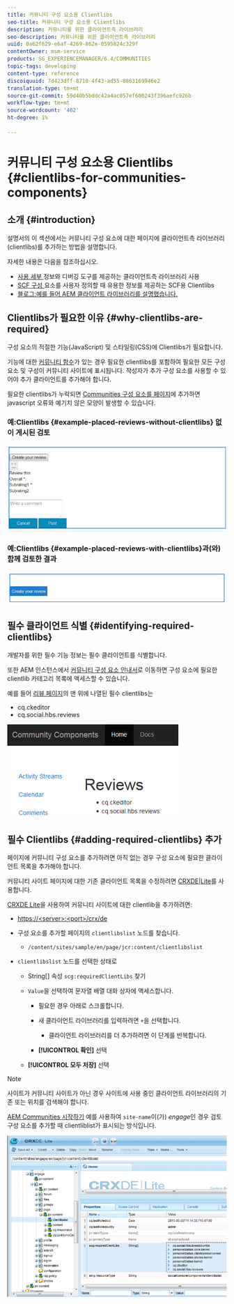 ```yaml
---
title: 커뮤니티 구성 요소용 Clientlibs
seo-title: 커뮤니티 구성 요소용 Clientlibs
description: 커뮤니티를 위한 클라이언트측 라이브러리
seo-description: 커뮤니티를 위한 클라이언트측 라이브러리
uuid: 0a62f629-e6af-4269-862e-0595824c329f
contentOwner: msm-service
products: SG_EXPERIENCEMANAGER/6.4/COMMUNITIES
topic-tags: developing
content-type: reference
discoiquuid: 7d423dff-8710-4f43-ad55-8863169946e2
translation-type: tm+mt
source-git-commit: 59d40b5bddc42a4ac057ef600243f396aefc926b
workflow-type: tm+mt
source-wordcount: '402'
ht-degree: 1%

---
```



# 커뮤니티 구성 요소용 Clientlibs {#clientlibs-for-communities-components}

## 소개 {#introduction}

설명서의 이 섹션에서는 커뮤니티 구성 요소에 대한 페이지에 클라이언트측 라이브러리(clientlibs)를 추가하는 방법을 설명합니다.

자세한 내용은 다음을 참조하십시오.

* [사용 세부 ](../../help/sites-developing/clientlibs.md) 정보와 디버깅 도구를 제공하는 클라이언트측 라이브러리 사용
* [SCF 구성 ](client-customize.md#clientlibs) 요소를 사용자 정의할 때 유용한 정보를 제공하는 SCF용 Clientlibs
* [블로그:예를 들어 AEM 클라이언트 라이브러리를 설명했습니다.](https://blogs.adobe.com/experiencedelivers/experience-management/clientlibs-explained-example/)

## Clientlibs가 필요한 이유 {#why-clientlibs-are-required}

구성 요소의 적절한 기능(JavaScript) 및 스타일링(CSS)에 Clientlibs가 필요합니다.

기능에 대한 [커뮤니티 함수](functions.md)가 있는 경우 필요한 clientlibs를 포함하여 필요한 모든 구성 요소 및 구성이 커뮤니티 사이트에 표시됩니다. 작성자가 추가 구성 요소를 사용할 수 있어야 추가 클라이언트를 추가해야 합니다.

필요한 clientlibs가 누락되면 [Communities 구성 요소를 페이지](author-communities.md)에 추가하면 javascript 오류와 예기치 않은 모양이 발생할 수 있습니다.

### 예:Clientlibs {#example-placed-reviews-without-clientlibs} 없이 게시된 검토

![chlimage_1-244](assets/chlimage_1-244.png)

### 예:Clientlibs {#example-placed-reviews-with-clientlibs}과(와) 함께 검토한 결과

![chlimage_1-245](assets/chlimage_1-245.png)

## 필수 클라이언트 식별 {#identifying-required-clientlibs}

개발자를 위한 필수 기능 정보는 필수 클라이언트를 식별합니다.

또한 AEM 인스턴스에서 [커뮤니티 구성 요소 안내서](components-guide.md)로 이동하면 구성 요소에 필요한 clientlib 카테고리 목록에 액세스할 수 있습니다.

예를 들어 [리뷰 페이지](http://localhost:4502/content/community-components/en/reviews.html)의 맨 위에 나열된 필수 clientlibs는

* cq.ckeditor
* cq.social.hbs.reviews

![chlimage_1-246](assets/chlimage_1-246.png)

## 필수 Clientlibs {#adding-required-clientlibs} 추가

페이지에 커뮤니티 구성 요소를 추가하려면 아직 없는 경우 구성 요소에 필요한 클라이언트 목록을 추가해야 합니다.

커뮤니티 사이트 페이지에 대한 기존 클라이언트 목록을 수정하려면 [CRXDE|Lite](#using-crxde-lite)를 사용합니다.

[CRXDE Lite](../../help/sites-developing/developing-with-crxde-lite.md)을 사용하여 커뮤니티 사이트에 대한 clientlib을 추가하려면:

* [https://&lt;server>:&lt;port>/crx/de](http://localhost:4502/crx/de)
* 구성 요소를 추가할 페이지의 `clientlibslist` 노드를 찾습니다.

   * `/content/sites/sample/en/page/jcr:content/clientlibslist`

* `clientlibslist` 노드를 선택한 상태로

   * String[] 속성 `scg:requiredClientLibs` 찾기
   * `Value`을 선택하여 문자열 배열 대화 상자에 액세스합니다.

      * 필요한 경우 아래로 스크롤합니다.
      * 새 클라이언트 라이브러리를 입력하려면 `+`을 선택합니다.

         * 클라이언트 라이브러리를 더 추가하려면 이 단계를 반복합니다.
      * **[!UICONTROL 확인]** 선택
   * **[!UICONTROL 모두 저장]** 선택



>[!NOTE]
>
>사이트가 커뮤니티 사이트가 아닌 경우 사이트에 사용 중인 클라이언트 라이브러리의 기존 또는 위치를 검색해야 합니다.

[AEM Communities 시작하기](getting-started.md) 예를 사용하여 `site-name`이(가) *engage*&#x200B;인 경우 검토 구성 요소를 추가할 때 clientliblist가 표시되는 방식입니다.

![chlimage_1-247](assets/chlimage_1-247.png)

